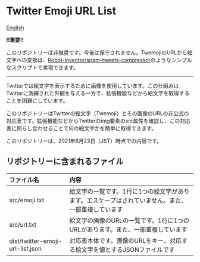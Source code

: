 # Twitter Emoji URL List

[English](README.md)

**!!重要!!**

このリポジトリーは非推奨です。今後は保守されません。TwemojiのURLから絵文字への変換は、[Robot-Inventor/spam-tweets-compressor](https://github.com/Robot-Inventor/spam-tweets-compressor/blob/39fb8e5cd58f3782148f6510f15e7d79cc80be6d/src/ts/main/emoji.ts)のようなシンプルなスクリプトで実現できます。

----------

Twitterでは絵文字を表示するために画像を使用しています。この仕組みはTwitterに洗練された外観を与える一方で、拡張機能などから絵文字を取得することを困難にしています。

このリポジトリーはTwitterの絵文字（Twemoji）とその画像のURLの非公式の対応表です。拡張機能などからTwitterのimg要素のsrc属性を確認し、この対応表に照らし合わせることで何の絵文字かを簡単に取得できます。

このリポジトリーは、2021年8月23日（JST）時点での内容です。

## リポジトリーに含まれるファイル

| ファイル名                       | 内容                                                                                               |
| :------------------------------- | :------------------------------------------------------------------------------------------------- |
| src/emoji.txt                    | 絵文字の一覧です。1行に1つの絵文字があります。エスケープはされていません。また、一部重複しています |
| src/url.txt                      | 絵文字の画像のURLの一覧です。1行に1つのURLがあります。また、一部重複しています                     |
| dist/twitter-emoji-url-list.json | 対応表本体です。画像のURLをキー、対応する絵文字を値とするJSONファイルです                          |
